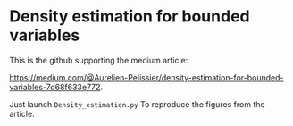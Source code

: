 # Density estimation for bounded variables

This is the github supporting the medium article:

https://medium.com/@Aurelien-Pelissier/density-estimation-for-bounded-variables-7d68f633e772.

Just launch `Density_estimation.py` To reproduce the figures from the article.

